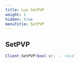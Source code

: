 ```yaml
---
title: Lua SetPVP
weight: 1
hidden: true
menuTitle: SetPVP
---
```

## SetPVP
```lua
Client:SetPVP(bool v); -- void
```